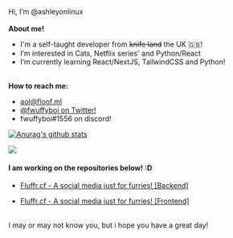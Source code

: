 Hi, I’m @ashleyonlinux <br /><br />
**About me!** <br />
 - I'm a self-taught developer from ~~knife land~~ the UK 🇬🇧! <br />
 - I’m interested in Cats, Netflix series' and Python/React <br />
 - I’m currently learning React/NextJS, TailwindCSS and Python! <br /><br />

**How to reach me:** 
 - [aol@floof.ml](mailto:aol@floof.ml)
 - [@fwuffyboi on Twitter!](https://twitter.com/fwuffyboi/)
 - fwuffyboi#1556 on discord!

<a href="https://github.com/ashleyonlinux/github-readme-stats"><img align="center" src="https://github-readme-stats.vercel.app/api?username=ashleyonlinux&show_icons=true&include_all_commits=true&theme=buefy&hide_border=true" alt="Anurag's github stats" /></a>

<a href="https://github.com/ashleyonlinux/github-readme-stats"><img align="center" src="https://github-readme-stats.vercel.app/api/top-langs/?username=ashleyonlinux&layout=compact&theme=buefy&hide_border=true" /></a>

####  I am working on the repositories below! :D

 - [Fluffr.cf - A social media just for furries! [Backend]](https://github.com/AshleyOnLinux/fluffr-backend)

 - [Fluffr.cf - A social media just for furries! [Frontend]](https://github.com/AshleyOnLinux/fluffr-frontend)

<br />
I may or may not know you, but i hope you have a great day!
